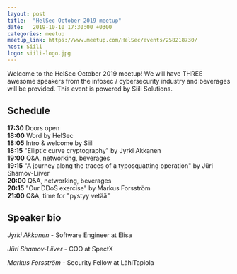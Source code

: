 ```yaml
---
layout: post
title:  "HelSec October 2019 meetup"
date:   2019-10-10 17:30:00 +0300
categories: meetup
meetup_link: https://www.meetup.com/HelSec/events/258218730/
host: Siili
logo: siili-logo.jpg
---
```

Welcome to the HelSec October 2019 meetup! We will have THREE awesome speakers from the infosec / cybersecurity industry and beverages will be provided. This event is powered by Siili Solutions.

## Schedule

**17:30** Doors open  
**18:00** Word by HelSec  
**18:05** Intro & welcome by Siili  
**18:15** "Elliptic curve cryptography" by Jyrki Akkanen  
**19:00** Q&A, networking, beverages  
**19:15** "A journey along the traces of a typosquatting operation" by Jüri Shamov-Liiver  
**20:00** Q&A, networking, beverages  
**20:15** "Our DDoS exercise" by Markus Forsström  
**21:00** Q&A, time for "pystyy vetää"

## Speaker bio
*Jyrki Akkanen* - Software Engineer at Elisa

*Jüri Shamov-Liiver* - COO at SpectX

*Markus Forsström* - Security Fellow at LähiTapiola
